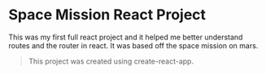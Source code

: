 # Space Mission React Project

This was my first full react project and it helped me better understand routes and the router in react. It was based off the space mission on mars.

> This project was created using create-react-app.